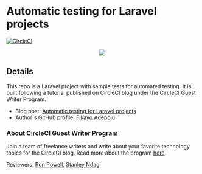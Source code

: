 # Automatic testing for Laravel projects

[![CircleCI](https://circleci.com/gh/CIRCLECI-GWP/laravel-testing.svg?style=svg)](https://circleci.com/gh/CIRCLECI-GWP/laravel-testing)

<p align="center"><img src="https://avatars3.githubusercontent.com/u/59034516"></p>

## Details

This repo is a Laravel project with sample tests for automated testing. It is built following a tutorial published on CircleCI blog under the CircleCI Guest Writer Program.

- Blog post: [Automatic testing for Laravel projects][blog]
- Author's GitHub profile: [Fikayo Adepoju][author]

### About CircleCI Guest Writer Program

Join a team of freelance writers and write about your favorite technology topics for the CircleCI blog. Read more about the program [here][gwp-program].

Reviewers: [Ron Powell][ron], [Stanley Ndagi][stan]


[blog]: https://circleci.com/blog/automatic-testing-for-laravel-projects/
[author]: https://github.com/coderonfleek

[gwp-program]: https://circle.ci/3ahQxfu
[ron]: https://github.com/ronpowelljr
[stan]: https://github.com/NdagiStanley
